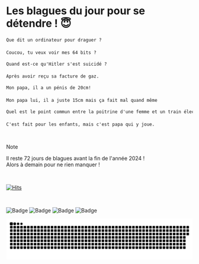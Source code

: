 
<h1>Les blagues du jour pour se détendre ! 😇</h1>

```diff
Que dit un ordinateur pour draguer ?

Coucou, tu veux voir mes 64 bits ?
```

```diff
Quand est-ce qu'Hitler s'est suicidé ?

Après avoir reçu sa facture de gaz.
```

```diff
Mon papa, il a un pénis de 20cm!

Mon papa lui, il a juste 15cm mais ça fait mal quand même
```

```diff
Quel est le point commun entre la poitrine d'une femme et un train électrique ?

C'est fait pour les enfants, mais c'est papa qui y joue.
```

<br/>

> [!NOTE]
> Il reste 72 jours de blagues avant la fin de l'année 2024 ! <br/>
> Alors à demain pour ne rien manquer !

<br/>


[![Hits](https://hits.seeyoufarm.com/api/count/incr/badge.svg?url=https%3A%2F%2Fgithub.com%2FClems02%2Fhit-counter&count_bg=%23003E80&title_bg=%235C9FE1&icon=powershell.svg&icon_color=%23FFFFFF&title=Visite&edge_flat=false)](https://hits.seeyoufarm.com)


<br/>


![Badge](https://img.shields.io/badge/Last%20updated%20on-white?style=for-the-badge&logo=clockify)   ![Badge](https://img.shields.io/badge/21/10-white?style=for-the-badge) ![Badge](https://img.shields.io/badge/at-white?style=for-the-badge) ![Badge](https://img.shields.io/badge/03:05-white?style=for-the-badge)


<p align="center">
 <img width="1000" src="assets/github-snake.svg" alt="snake"/>
</p>
